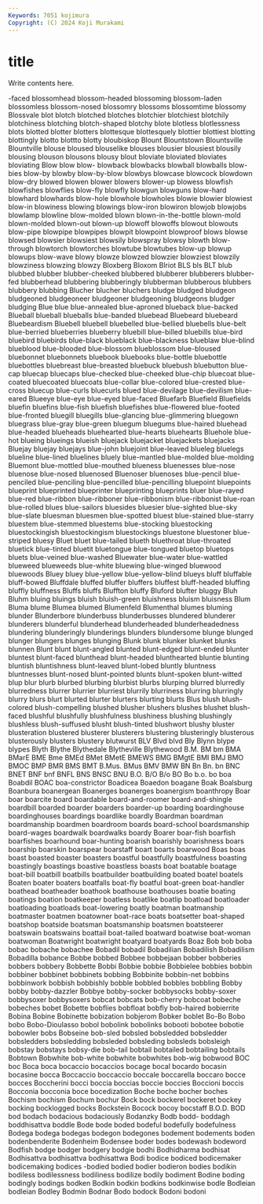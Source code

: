 ```yaml
---
Keywords: 7051 kojimura
Copyright: (C) 2024 Koji Murakami
---
```


# title

Write contents here.



-faced blossomhead blossom-headed blossoming
blossom-laden blossomless blossom-nosed blossomry blossoms blossomtime blossomy Blossvale blot blotch
blotched blotches blotchier blotchiest blotchily blotchiness blotching blotch-shaped blotchy blote
blotless blotlessness blots blotted blotter blotters blottesque blottesquely blottier blottiest
blotting blottingly blotto blottto blotty bloubiskop Blount Blountstown Blountsville Blountville
blouse bloused blouselike blouses blousier blousiest blousily blousing blouson blousons
blousy blout bloviate bloviated bloviates bloviating Blow blow blow- blowback
blowbacks blowball blowballs blow-bies blow-by blowby blow-by-blow blowbys blowcase blowcock
blowdown blow-dry blowed blowen blower blowers blower-up blowess blowfish blowfishes
blowflies blow-fly blowfly blowgun blowguns blow-hard blowhard blowhards blow-hole blowhole
blowholes blowie blowier blowiest blow-in blowiness blowing blowings blow-iron blowiron
blowjob blowjobs blowlamp blowline blow-molded blown blown-in-the-bottle blown-mold blown-molded blown-out
blown-up blowoff blowoffs blowout blowouts blow-pipe blowpipe blowpipes blowpit blowpoint
blowproof blows blowse blowsed blowsier blowsiest blowsily blowspray blowsy blowth
blow-through blowtorch blowtorches blowtube blowtubes blow-up blowup blowups blow-wave blowy
blowze blowzed blowzier blowziest blowzily blowziness blowzing blowzy Bloxberg Bloxom
Blriot BLS bls BLT blub blubbed blubber blubber-cheeked blubbered blubberer
blubberers blubber-fed blubberhead blubbering blubberingly blubberman blubberous blubbers blubbery blubbing
Blucher blucher bluchers bludge bludged bludgeon bludgeoned bludgeoneer bludgeoner bludgeoning
bludgeons bludger bludging Blue blue blue-annealed blue-aproned blueback blue-backed Blueball
blueball blueballs blue-banded bluebead Bluebeard bluebeard Bluebeardism Bluebell bluebell bluebelled
blue-bellied bluebells blue-belt blue-berried blueberries blueberry bluebill blue-billed bluebills blue-bird
bluebird bluebirds blue-black blueblack blue-blackness blueblaw blue-blind blueblood blue-blooded blue-blossom
blueblossom blue-bloused bluebonnet bluebonnets bluebook bluebooks blue-bottle bluebottle bluebottles bluebreast
blue-breasted bluebuck bluebush bluebutton blue-cap bluecap bluecaps blue-checked blue-cheeked blue-chip
bluecoat blue-coated bluecoated bluecoats blue-collar blue-colored blue-crested blue-cross bluecup blue-curls
bluecurls blued blue-devilage blue-devilism blue-eared Blueeye blue-eye blue-eyed blue-faced Bluefarb
Bluefield Bluefields bluefin bluefins blue-fish bluefish bluefishes blue-flowered blue-footed blue-fronted
bluegill bluegills blue-glancing blue-glimmering bluegown bluegrass blue-gray blue-green bluegum bluegums
blue-haired bluehead blue-headed blueheads bluehearted blue-hearts bluehearts Bluehole blue-hot blueing
blueings blueish bluejack bluejacket bluejackets bluejacks Bluejay bluejay bluejays blue-john
bluejoint blue-leaved blueleg bluelegs blueline blue-lined bluelines bluely blue-mantled blue-molded
blue-molding Bluemont blue-mottled blue-mouthed blueness bluenesses blue-nose bluenose blue-nosed bluenosed
Bluenoser bluenoses blue-pencil blue-penciled blue-penciling blue-pencilled blue-pencilling bluepoint bluepoints blueprint
blueprinted blueprinter blueprinting blueprints bluer blue-rayed blue-red blue-ribbon blue-ribboner blue-ribbonism
blue-ribbonist blue-roan blue-rolled blues blue-sailors bluesides bluesier blue-sighted blue-sky blue-slate
bluesman bluesmen blue-spotted bluest blue-stained blue-starry bluestem blue-stemmed bluestems blue-stocking
bluestocking bluestockingish bluestockingism bluestockings bluestone bluestoner blue-striped bluesy Bluet bluet
blue-tailed blueth bluethroat blue-throated bluetick blue-tinted bluetit bluetongue blue-tongued bluetop
bluetops bluets blue-veined blue-washed Bluewater blue-water blue-wattled blueweed blueweeds blue-white
bluewing blue-winged bluewood bluewoods Bluey bluey blue-yellow blue-yellow-blind blueys bluff
bluffable bluff-bowed Bluffdale bluffed bluffer bluffers bluffest bluff-headed bluffing bluffly
bluffness Bluffs bluffs Bluffton bluffy Bluford blufter bluggy Bluh Bluhm
bluing bluings bluish bluish-green bluishness bluism bluisness Blum Bluma blume
Blumea blumed Blumenfeld Blumenthal blumes bluming blunder Blunderbore blunderbuss blunderbusses
blundered blunderer blunderers blunderful blunderhead blunderheaded blunderheadedness blundering blunderingly blunderings
blunders blundersome blunge blunged blunger blungers blunges blunging Blunk blunk
blunker blunket blunks blunnen Blunt blunt blunt-angled blunted blunt-edged blunt-ended
blunter bluntest blunt-faced blunthead blunt-headed blunthearted bluntie blunting bluntish bluntishness
blunt-leaved blunt-lobed bluntly bluntness bluntnesses blunt-nosed blunt-pointed blunts blunt-spoken blunt-witted
blup blur blurb blurbed blurbing blurbist blurbs blurping blurred blurredly
blurredness blurrer blurrier blurriest blurrily blurriness blurring blurringly blurry blurs
blurt blurted blurter blurters blurting blurts Blus blush blush-colored blush-compelling
blushed blusher blushers blushes blushet blush-faced blushful blushfully blushfulness blushiness
blushing blushingly blushless blush-suffused blusht blush-tinted blushwort blushy bluster blusteration
blustered blusterer blusterers blustering blusteringly blusterous blusterously blusters blustery blutwurst
BLV Blvd blvd Bly Blynn blype blypes Blyth Blythe Blythedale
Blytheville Blythewood B.M. BM bm BMA BMarE BME Bme BMEd
BMet BMetE BMEWS BMG BMgtE BMI BMJ BMO BMOC BMP
BMR BMS BMT B.Mus. BMus BMV BMW BN Bn Bn.
bn BNC BNET BNF bnf BNFL BNS BNSC BNU B.O.
B/O B/o BO Bo b.o. bo boa Boabdil BOAC boa-constrictor
Boadicea Boaedon boagane Boak Boalsburg Boanbura boanergean Boanerges boanerges boanergism
boanthropy Boar boar boarcite board boardable board-and-roomer board-and-shingle boardbill boarded
boarder boarders boarder-up boarding boardinghouse boardinghouses boardings boardlike boardly Boardman
boardman boardmanship boardmen boardroom boards board-school boardsmanship board-wages boardwalk boardwalks
boardy Boarer boar-fish boarfish boarfishes boarhound boar-hunting boarish boarishly boarishness
boars boarship boarskin boarspear boarstaff boart boarts boarwood Boas boas
boast boasted boaster boasters boastful boastfully boastfulness boasting boastingly boastings
boastive boastless boasts boat boatable boatage boat-bill boatbill boatbills boatbuilder
boatbuilding boated boatel boatels Boaten boater boaters boatfalls boat-fly boatful
boat-green boat-handler boathead boatheader boathook boathouse boathouses boatie boating boatings
boation boatkeeper boatless boatlike boatlip boatload boatloader boatloading boatloads boat-lowering
boatly boatman boatmanship boatmaster boatmen boatowner boat-race boats boatsetter boat-shaped
boatshop boatside boatsman boatsmanship boatsmen boatsteerer boatswain boatswains boattail boat-tailed
boatward boatwise boat-woman boatwoman Boatwright boatwright boatyard boatyards Boaz Bob
bob boba bobac bobache bobachee Bobadil bobadil Bobadilian Bobadilish Bobadilism
Bobadilla bobance Bobbe bobbed Bobbee bobbejaan bobber bobberies bobbers bobbery
Bobbette Bobbi Bobbie bobbie Bobbielee bobbies bobbin bobbiner bobbinet bobbinets
bobbing Bobbinite bobbin-net bobbins bobbinwork bobbish bobbishly bobble bobbled bobbles
bobbling Bobby bobby bobby-dazzler Bobbye bobby-socker bobbysocks bobby-soxer bobbysoxer bobbysoxers
bobcat bobcats bob-cherry bobcoat bobeche bobeches bobet Bobette bobflies bobfloat
bobfly bob-haired bobierrite Bobina Bobine Bobinette bobization bobjerom Bobker boblet
Bo-Bo Bobo bobo Bobo-Dioulasso bobol bobolink bobolinks bobooti bobotee bobotie
bobowler bobs Bobseine bob-sled bobsled bobsledded bobsledder bobsledders bobsledding bobsleded
bobsleding bobsleds bobsleigh bobstay bobstays bobsy-die bob-tail bobtail bobtailed bobtailing
bobtails Bobtown Bobwhite bob-white bobwhite bobwhites bob-wig bobwood BOC boc
Boca boca bocaccio bocaccios bocage bocal bocardo bocasin bocasine bocca
Boccaccio boccaccio boccale boccarella boccaro bocce bocces Boccherini bocci boccia
boccias boccie boccies Boccioni boccis Bocconia bocconia boce bocedization Boche
boche bocher boches Bochism bochism Bochum bochur Bock bock bockerel
bockeret bockey bocking bocklogged bocks Bockstein Bocock bocoy bocstaff B.O.D.
BOD bod bodach bodacious bodaciously Bodanzky Bodb bodd- boddagh boddhisattva
boddle Bode bode boded bodeful bodefully bodefulness Bodega bodega bodegas
bodegon bodegones bodement bodements boden bodenbenderite Bodenheim Bodensee boder bodes
bodewash bodeword Bodfish bodge bodger bodgery bodgie bodhi Bodhidharma bodhisat
Bodhisattva bodhisattva bodhisattwa Bodi bodice bodiced bodicemaker bodicemaking bodices -bodied
bodied bodier bodieron bodies bodikin bodiless bodilessness bodiliness bodilize bodily
bodiment Bodine boding bodingly bodings bodken Bodkin bodkin bodkins bodkinwise
bodle Bodleian bodleian Bodley Bodmin Bodnar Bodo bodock Bodoni bodoni
